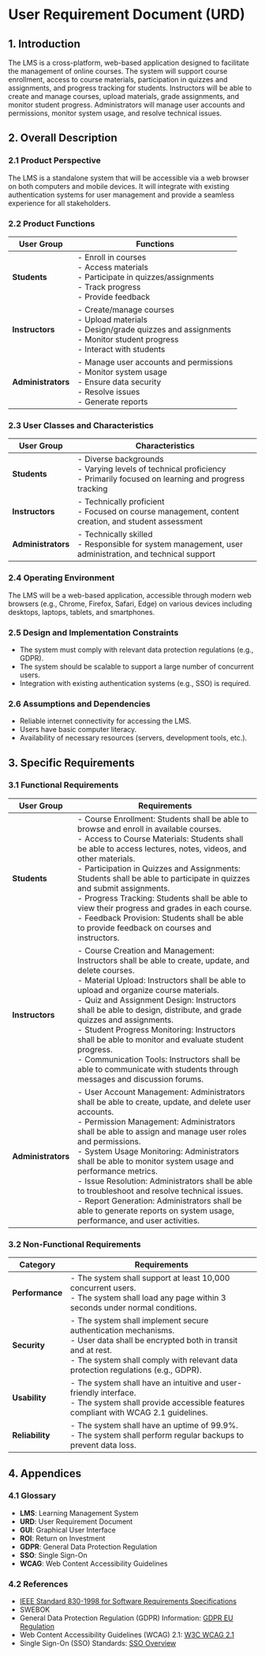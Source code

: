 # User Requirement Document (URD)

## 1. Introduction
The LMS is a cross-platform, web-based application designed to facilitate the management of online courses. The system will support course enrollment, access to course materials, participation in quizzes and assignments, and progress tracking for students. Instructors will be able to create and manage courses, upload materials, grade assignments, and monitor student progress. Administrators will manage user accounts and permissions, monitor system usage, and resolve technical issues.

## 2. Overall Description

### 2.1 Product Perspective
The LMS is a standalone system that will be accessible via a web browser on both computers and mobile devices. It will integrate with existing authentication systems for user management and provide a seamless experience for all stakeholders.

### 2.2 Product Functions

| **User Group**     | **Functions**                                                                                                      |
|--------------------|---------------------------------------------------------------------------------------------------------------------------------|
| **Students**       | - Enroll in courses<br>- Access materials<br>- Participate in quizzes/assignments<br>- Track progress<br>- Provide feedback |
| **Instructors**    | - Create/manage courses<br>- Upload materials<br>- Design/grade quizzes and assignments<br>- Monitor student progress<br>- Interact with students |
| **Administrators** | - Manage user accounts and permissions<br>- Monitor system usage<br>- Ensure data security<br>- Resolve issues<br>- Generate reports |

### 2.3 User Classes and Characteristics

| **User Group**     | **Characteristics**                                                                                               |
|--------------------|---------------------------------------------------------------------------------------------------------------------------------|
| **Students**       | - Diverse backgrounds<br>- Varying levels of technical proficiency<br>- Primarily focused on learning and progress tracking |
| **Instructors**    | - Technically proficient<br>- Focused on course management, content creation, and student assessment |
| **Administrators** | - Technically skilled<br>- Responsible for system management, user administration, and technical support |

### 2.4 Operating Environment
The LMS will be a web-based application, accessible through modern web browsers (e.g., Chrome, Firefox, Safari, Edge) on various devices including desktops, laptops, tablets, and smartphones.

### 2.5 Design and Implementation Constraints
- The system must comply with relevant data protection regulations (e.g., GDPR).
- The system should be scalable to support a large number of concurrent users.
- Integration with existing authentication systems (e.g., SSO) is required.

### 2.6 Assumptions and Dependencies
- Reliable internet connectivity for accessing the LMS.
- Users have basic computer literacy.
- Availability of necessary resources (servers, development tools, etc.).

## 3. Specific Requirements

### 3.1 Functional Requirements

| **User Group**     | **Requirements**                                                                                                  |
|--------------------|-------------------------------------------------------------------------------------------------------------------|
| **Students**       | - Course Enrollment: Students shall be able to browse and enroll in available courses.<br>- Access to Course Materials: Students shall be able to access lectures, notes, videos, and other materials.<br>- Participation in Quizzes and Assignments: Students shall be able to participate in quizzes and submit assignments.<br>- Progress Tracking: Students shall be able to view their progress and grades in each course.<br>- Feedback Provision: Students shall be able to provide feedback on courses and instructors. |
| **Instructors**    | - Course Creation and Management: Instructors shall be able to create, update, and delete courses.<br>- Material Upload: Instructors shall be able to upload and organize course materials.<br>- Quiz and Assignment Design: Instructors shall be able to design, distribute, and grade quizzes and assignments.<br>- Student Progress Monitoring: Instructors shall be able to monitor and evaluate student progress.<br>- Communication Tools: Instructors shall be able to communicate with students through messages and discussion forums. |
| **Administrators** | - User Account Management: Administrators shall be able to create, update, and delete user accounts.<br>- Permission Management: Administrators shall be able to assign and manage user roles and permissions.<br>- System Usage Monitoring: Administrators shall be able to monitor system usage and performance metrics.<br>- Issue Resolution: Administrators shall be able to troubleshoot and resolve technical issues.<br>- Report Generation: Administrators shall be able to generate reports on system usage, performance, and user activities. |

### 3.2 Non-Functional Requirements

| **Category**       | **Requirements**                                                                                                  |
|--------------------|-------------------------------------------------------------------------------------------------------------------|
| **Performance**    | - The system shall support at least 10,000 concurrent users.<br>- The system shall load any page within 3 seconds under normal conditions. |
| **Security**       | - The system shall implement secure authentication mechanisms.<br>- User data shall be encrypted both in transit and at rest.<br>- The system shall comply with relevant data protection regulations (e.g., GDPR). |
| **Usability**      | - The system shall have an intuitive and user-friendly interface.<br>- The system shall provide accessible features compliant with WCAG 2.1 guidelines. |
| **Reliability**    | - The system shall have an uptime of 99.9%.<br>- The system shall perform regular backups to prevent data loss. |

## 4. Appendices

### 4.1 Glossary
- **LMS**: Learning Management System
- **URD**: User Requirement Document
- **GUI**: Graphical User Interface
- **ROI**: Return on Investment
- **GDPR**: General Data Protection Regulation
- **SSO**: Single Sign-On
- **WCAG**: Web Content Accessibility Guidelines

### 4.2 References
- [IEEE Standard 830-1998 for Software Requirements Specifications](https://ieeexplore.ieee.org/document/720574)
- SWEBOK
- General Data Protection Regulation (GDPR) Information: [GDPR EU Regulation](https://gdpr.eu/)
- Web Content Accessibility Guidelines (WCAG) 2.1: [W3C WCAG 2.1](https://www.w3.org/TR/WCAG21/)
- Single Sign-On (SSO) Standards: [SSO Overview](https://www.techopedia.com/definition/4324/single-sign-on-sso)

